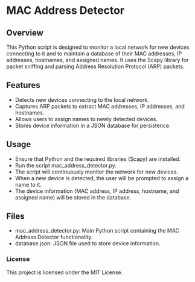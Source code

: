 # MAC Address Detector

## Overview
This Python script is designed to monitor a local network for new devices connecting to it and to maintain a database of their MAC addresses, IP addresses, hostnames, and assigned names. It uses the Scapy library for packet sniffing and parsing Address Resolution Protocol (ARP) packets.

## Features

   - Detects new devices connecting to the local network.
   - Captures ARP packets to extract MAC addresses, IP addresses, and hostnames.
   - Allows users to assign names to newly detected devices.
   - Stores device information in a JSON database for persistence.

## Usage

   - Ensure that Python and the required libraries (Scapy) are installed.
   - Run the script mac_address_detector.py.
   - The script will continuously monitor the network for new devices.
   - When a new device is detected, the user will be prompted to assign a name to it.
   - The device information (MAC address, IP address, hostname, and assigned name) will be stored in the database.

## Files

   - mac_address_detector.py: Main Python script containing the MAC Address Detector functionality.
   - database.json: JSON file used to store device information.
    
### License
This project is licensed under the MIT License.
